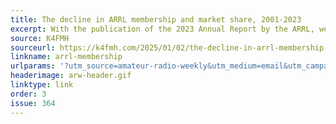 ```yaml
---
title: The decline in ARRL membership and market share, 2001-2023
excerpt: With the publication of the 2023 Annual Report by the ARRL, we now have two more years of membership and Amateur license data.
source: K4FMH
sourceurl: https://k4fmh.com/2025/01/02/the-decline-in-arrl-membership-and-market-share-2001-2023/
linkname: arrl-membership
urlparams: '?utm_source=amateur-radio-weekly&utm_medium=email&utm_campaign=newsletter'
headerimage: arw-header.gif
linktype: link
order: 3
issue: 364
---
```

